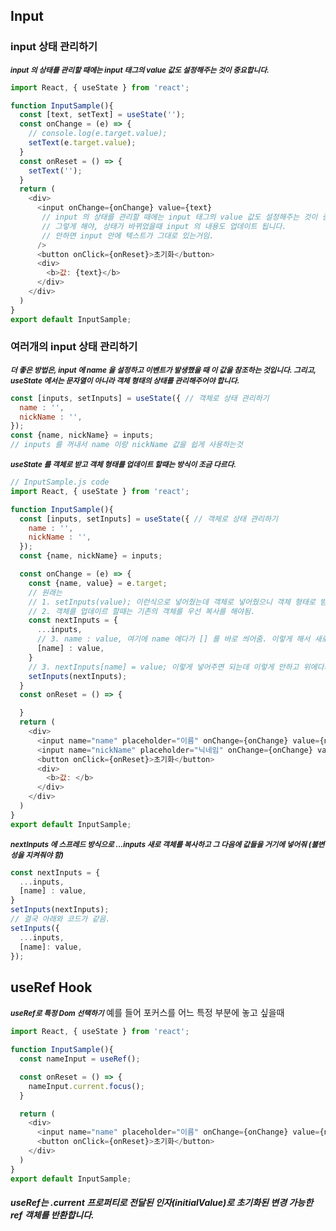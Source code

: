 ## Input
### input 상태 관리하기
<small><i><b>input 의 상태를 관리할 때에는 input 태그의 value 값도 설정해주는 것이 중요합니다.</b></i></small>
```js
import React, { useState } from 'react';

function InputSample(){
  const [text, setText] = useState('');
  const onChange = (e) => {
    // console.log(e.target.value);
    setText(e.target.value);
  }
  const onReset = () => {
    setText('');
  }
  return (
    <div>
      <input onChange={onChange} value={text} 
       // input 의 상태를 관리할 때에는 input 태그의 value 값도 설정해주는 것이 중요합니다.
       // 그렇게 해야, 상태가 바뀌었을때 input 의 내용도 업데이트 됩니다.
       // 안하면 input 안에 텍스트가 그대로 있는거임.
      /> 
      <button onClick={onReset}>초기화</button>
      <div>
        <b>값: {text}</b>
      </div>
    </div>
  )
}
export default InputSample;
```
### 여러개의 input 상태 관리하기
<small><i><b> 더 좋은 방법은, input 에 name 을 설정하고 이벤트가 발생했을 때 이 값을 참조하는 것입니다. 그리고, useState 에서는 문자열이 아니라 객체 형태의 상태를 관리해주어야 합니다.</b></i></small>
```js
const [inputs, setInputs] = useState({ // 객체로 상태 관리하기
  name : '',
  nickName : '',
});
const {name, nickName} = inputs;
// inputs 를 꺼내서 name 이랑 nickName 값을 쉽게 사용하는것
```
<small><i><b>useState 를 객체로 받고 객체 형태를 업데이트 할때는 방식이 조금 다르다.</b></i></small>
```js
// InputSample.js code
import React, { useState } from 'react';

function InputSample(){
  const [inputs, setInputs] = useState({ // 객체로 상태 관리하기
    name : '',
    nickName : '',
  });
  const {name, nickName} = inputs;

  const onChange = (e) => {
    const {name, value} = e.target;
    // 원래는
    // 1. setInputs(value); 이런식으로 넣어줬는데 객체로 넣어줬으니 객체 형태로 받아줘야됨.
    // 2. 객체를 업데이르 할때는 기존의 객체를 우선 복사를 해야됨.
    const nextInputs = {
      ...inputs,
      // 3. name : value, 여기에 name 에다가 [] 를 바로 씌어줌. 이렇게 해서 새로운 객체를 만들어 준거고 그걸 쓰겟다.
      [name] : value,
    }
    // 3. nextInputs[name] = value; 이렇게 넣어주면 되는데 이렇게 안하고 위에다가 넣어줄 수 있음
    setInputs(nextInputs);
  }
  const onReset = () => {

  }
  return (
    <div>
      <input name="name" placeholder="이름" onChange={onChange} value={name} />
      <input name="nickName" placeholder="닉네임" onChange={onChange} value={nickName} />
      <button onClick={onReset}>초기화</button>
      <div>
        <b>값: </b>
      </div>
    </div>
  )
}
export default InputSample;
```
<small><i><b>nextInputs 에 스프레드 방식으로 ...inputs 새로 객체를 복사하고 그 다음에 값들을 거기에 넣어줘 (불변성을 지켜줘야 함)</b></i></small>
```js
const nextInputs = {
  ...inputs,
  [name] : value,
}
setInputs(nextInputs);
// 결국 아래와 코드가 같음.
setInputs({
  ...inputs,
  [name]: value,
});
```
## useRef Hook
<small><i><b>useRef로 특정 Dom 선택하기</b></i></small>
 예를 들어 포커스를 어느 특정 부분에 놓고 싶을때
```js
import React, { useState } from 'react';

function InputSample(){
  const nameInput = useRef();

  const onReset = () => {
    nameInput.current.focus();
  }

  return (
    <div>
      <input name="name" placeholder="이름" onChange={onChange} value={name} ref={nameInput}/>
      <button onClick={onReset}>초기화</button>
    </div>
  )
}
export default InputSample;
```
##### useRef는 .current 프로퍼티로 전달된 인자(initialValue)로 초기화된 변경 가능한 ref 객체를 반환합니다.